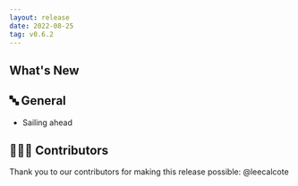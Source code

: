 ```yaml
---
layout: release
date: 2022-08-25
tag: v0.6.2
---
```


## What's New
## 🔤 General
* Sailing ahead

## 👨🏽‍💻 Contributors

Thank you to our contributors for making this release possible:
@leecalcote
